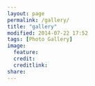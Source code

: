 ```yaml
---
layout: page
permalink: /gallery/
title: "gallery"
modified: 2014-07-22 17:52
tags: [Photo Gallery]
image:
  feature: 
  credit: 
  creditlink: 
share: 
---
```


